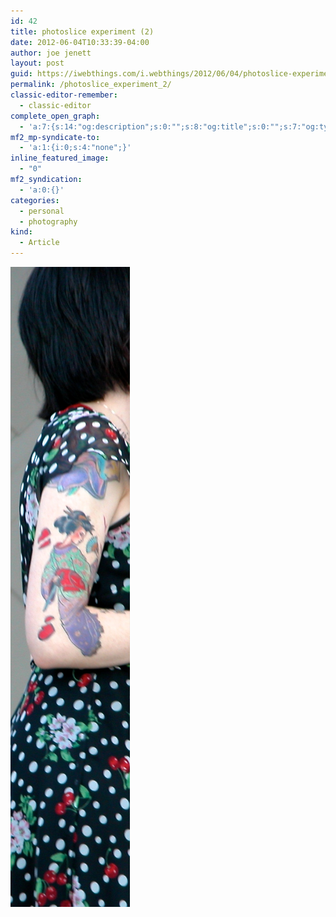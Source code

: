 ```yaml
---
id: 42
title: photoslice experiment (2)
date: 2012-06-04T10:33:39-04:00
author: joe jenett
layout: post
guid: https://iwebthings.com/i.webthings/2012/06/04/photoslice-experiment-2/
permalink: /photoslice_experiment_2/
classic-editor-remember:
  - classic-editor
complete_open_graph:
  - 'a:7:{s:14:"og:description";s:0:"";s:8:"og:title";s:0:"";s:7:"og:type";s:0:"";s:12:"twitter:card";s:7:"summary";s:15:"twitter:creator";s:0:"";s:19:"twitter:description";s:0:"";s:8:"og:image";s:0:"";}'
mf2_mp-syndicate-to:
  - 'a:1:{i:0;s:4:"none";}'
inline_featured_image:
  - "0"
mf2_syndication:
  - 'a:0:{}'
categories:
  - personal
  - photography
kind:
  - Article
---
```

<img src="/images/photoslice_experiment_2.jpg" alt="photoslice experiment (2)" style="border:none;" />